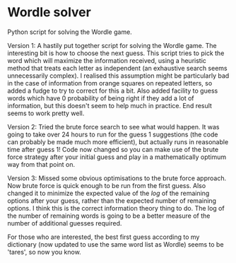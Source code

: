# Wordle solver
Python script for solving the Wordle game.

Version 1: A hastily put together script for solving the Wordle game. The interesting bit is how to choose the next guess. This script tries to pick the word which will maximize the information received, using a heuristic method that treats each letter as independent (an exhaustive search seems unnecessarily complex). I realised this assumption might be particularly bad in the case of information from orange squares on repeated letters, so added a fudge to try to correct for this a bit. Also added facility to guess words which have 0 probability of being right if they add a lot of information, but this doesn't seem to help much in practice. End result seems to work pretty well.

Version 2: Tried the brute force search to see what would happen. It was going to take over 24 hours to run for the guess 1 suggestions (the code can probably be made much more efficient), but actually runs in reasonable time after guess 1! Code now changed so you can make use of the brute force strategy after your initial guess and play in a mathematically optimum way from that point on.

Version 3: Missed some obvious optimisations to the brute force approach. Now brute force is quick enough to be run from the first guess. Also changed it to minimize the expected value of the *log* of the remaining options after your guess, rather than the expected number of remaining options. I think this is the correct information theory thing to do. The log of the number of remaining words is going to be a better measure of the number of additional guesses required.

For those who are interested, the best first guess according to my dictionary (now updated to use the same word list as Wordle) seems to be 'tares', so now you know.
